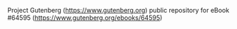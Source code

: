Project Gutenberg (https://www.gutenberg.org) public repository for
eBook #64595 (https://www.gutenberg.org/ebooks/64595)
